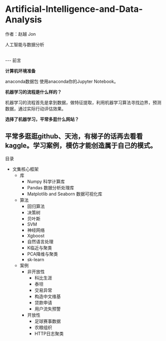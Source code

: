 # Artificial-Intelligence-and-Data-Analysis


作者：赵越 Jon

人工智能与数据分析



<br/>
---
前言

**计算机环境准备**

anaconda数据包
使用anaconda你的Jupyter Notebook。

**机器学习的流程是什么样的？**

机器学习的流程首先是拿到数据，做特征提取，利用机器学习算法寻找边界，预测数据，通过实际行动评估效果。


**选择了机器学习，平常多逛什么网站？**

平常多逛逛github、天池，有梯子的话再去看看kaggle。学习案例，**模仿**才能创造属于自己的模式。
<br/>
---
目录
- 文集核心框架
  - 库
    - Numpy 科学计算库
    - Pandas 数据分析处理库
    - Matplotlib and Seaborn 数据可视化库
  - 算法
    - 回归算法
    - 决策树
    - 贝叶斯
    - SVM
    - 神经网络
    - Xgboost
    - 自然语言处理
    - K临近与聚类
    - PCA降维与聚类
    - sk-learn
  - 案例
    - 非开放性
      - 科比生涯
      - 泰坦
      - 交易异常
      - 构造中文维基
      - 贷款申请
      - 用户流失预警
     - 开放性
       - 足球赛事数据
       - 农粮组织
       - HTTP日志聚类
